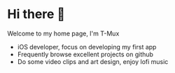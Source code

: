 # Hi there 🌈

Welcome to my home page, I'm T-Mux

- iOS developer, focus on developing my first app
- Frequently browse excellent projects on github
- Do some video clips and art design, enjoy lofi music

